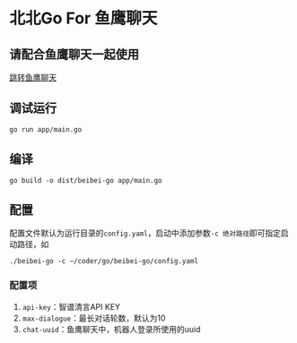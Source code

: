 # 北北Go For 鱼鹰聊天

## 请配合鱼鹰聊天一起使用
[跳转鱼鹰聊天](https://chat.haaland.top)

## 调试运行
```
go run app/main.go
```
## 编译
```
go build -o dist/beibei-go app/main.go
```
## 配置
配置文件默认为运行目录的`config.yaml`，启动中添加参数`-c 绝对路径`即可指定启动路径，如
```
./beibei-go -c ~/coder/go/beibei-go/config.yaml
```
### 配置项
1. `api-key`：智谱清言API KEY
1. `max-dialogue`：最长对话轮数，默认为10
1. `chat-uuid`：鱼鹰聊天中，机器人登录所使用的uuid